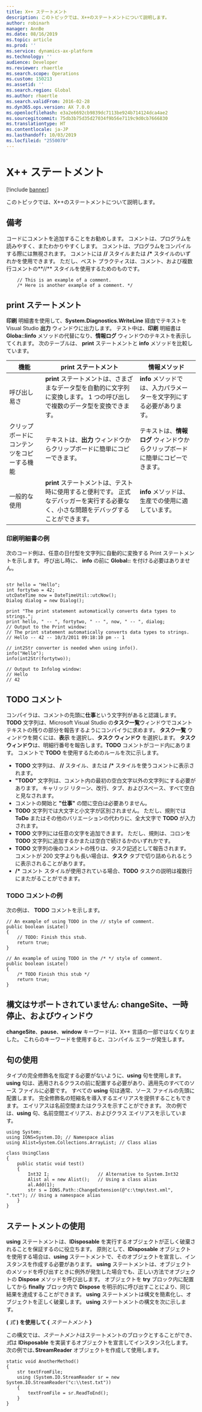```yaml
---
title: X++ ステートメント
description: このトピックでは、X++のステートメントについて説明します。
author: robinarh
manager: AnnBe
ms.date: 08/16/2019
ms.topic: article
ms.prod: ''
ms.service: dynamics-ax-platform
ms.technology: ''
audience: Developer
ms.reviewer: rhaertle
ms.search.scope: Operations
ms.custom: 150213
ms.assetid: ''
ms.search.region: Global
ms.author: rhaertle
ms.search.validFrom: 2016-02-28
ms.dyn365.ops.version: AX 7.0.0
ms.openlocfilehash: e3a2e6692cb9839dc7113be924b714124dca4ae2
ms.sourcegitcommit: 75db3b75d35d27034f9b56e7119c9d0cb7666830
ms.translationtype: HT
ms.contentlocale: ja-JP
ms.lasthandoff: 10/03/2019
ms.locfileid: "2550070"
---
```

# <a name="x-statements"></a>X++ ステートメント

[!include [banner](../includes/banner.md)]

このトピックでは、X++のステートメントについて説明します。

## <a name="comments"></a>備考

コードにコメントを追加することをお勧めします。 コメントは、プログラムを読みやすく、またわかりやすくします。 コメントは、プログラムをコンパイルする際には無視されます。 コメントには **//** スタイルまたは **/\*** スタイルのいずれかを使用できます。 ただし、ベスト プラクティスは、コメント、および複数行コメントの**//** スタイルを使用するためのものです。

```X++
    // This is an example of a comment.
    /* Here is another example of a comment. */
```

## <a name="print-statements"></a>print ステートメント

**印刷** 明細書を使用して、**System.Diagnostics.WriteLine** 経由でテキストを Visual Studio **出力** ウィンドウに出力します。 テスト中は、**印刷** 明細書は **Globa::linfo** メソッドの代替になり、**情報ログ** ウィンドウのテキストを表示してくれます。 次のテーブルは、 **print** ステートメントと **info** メソッドを比較しています。

| 機能   | print ステートメント    | 情報メソッド  |
|-----------|--------------------|--------------|
| 呼び出し易さ                        | **print** ステートメントは、さまざまなデータ型を自動的に文字列に変換します。 1 つの呼び出しで複数のデータ型を変換できます。       | **info** メソッドでは、入力パラメーターを文字列にする必要があります。     |
| クリップボードにコンテンツをコピーする機能 | テキストは、**出力** ウィンドウからクリップボードに簡単にコピーできます。            | テキストは、**情報ログ** ウィンドウからクリップボードに簡単にコピーできます。 |
| 一般的な使用                             | **print** ステートメントは、テスト時に使用すると便利です。 正式なデバッガーを実行する必要なく、小さな問題をデバッグすることができます。 | **info** メソッドは、生産での使用に適しています。     |

### <a name="example-of-a-print-statement"></a>印刷明細書の例

次のコード例は、任意の日付型を文字列に自動的に変換する Print ステートメントを示します。 呼び出し時に、 **info** の前に **Global::** を付ける必要はありません。

```X++

str hello = "Hello";
int fortytwo = 42;
utcDateTime now = DateTimeUtil::utcNow();
Dialog dialog = new Dialog();

print "The print statement automatically converts data types to strings.";
print hello, " -- ", fortytwo, " -- ", now, " -- ", dialog;
// Output to the Print window:
// The print statement automatically converts data types to strings.
// Hello -- 42 -- 10/3/2011 09:18:10 pm -- 1

// int2Str converter is needed when using info().
info("Hello");
info(int2Str(fortytwo)); 

// Output to Infolog window:
// Hello
// 42

```

## <a name="todo-comments"></a>TODO コメント
コンパイラは、コメントの先頭に**仕事**という文字列があると認識します。 **TODO** 文字列は、Microsoft Visual Studio の**タスク一覧**ウィンドウでコメント テキストの残りの部分を報告するようにコンパイラに求めます。 **タスク一覧** ウィンドウを開くには、**表示** を選択し、**タスク ウィンドウ** を選択します。 **タスク ウィンドウ**は、明細行番号を報告します。**TODO** コメントがコード内にあります。 コメントで **TODO** を使用するためのルールを次に示します。

- **TODO** 文字列は、 **//** スタイル、または **/\*** スタイルを使うコメントに表示されます。
- **"TODO"** 文字列は、コメント内の最初の空白文字以外の文字列にする必要があります。 キャリッジ リターン、改行、タブ、およびスペース、すべて空白と見なされます。
- コメントの開始と **"仕事"** の間に空白は必要ありません。
- **TODO** 文字列では大文字と小文字が区別されません。 ただし、規則では **ToDo** またはその他のバリエーションの代わりに、全大文字で **TODO** が入力されます。
- **TODO** 文字列には任意の文字を追加できます。 ただし、規則は、コロンを **TODO** 文字列に追加するかまたは空白で続けるかのいずれかです。
- **TODO** 文字列の後のコメントの残りは、タスク記述として報告されます。 コメントが 200 文字よりも長い場合は、**タスク** タブで切り詰められるとうに表示されることがあります。
- **/\*** コメント スタイルが使用されている場合、**TODO** タスクの説明は複数行にまたがることができます。

### <a name="examples-of-todo-comments"></a>TODO コメントの例

次の例は、 **TODO** コメントを示します。

```X++
// An example of using TODO in the // style of comment.
public boolean isLate()
{
    // TODO: Finish this stub. 
    return true;
}

// An example of using TODO in the /* */ style of comment.
public boolean isLate()
{
    /* TODO Finish this stub */
    return true;
}
```

## <a name="unsupported-statements-changesite-pause-and-window"></a>構文はサポートされていません: changeSite、一時停止、およびウィンドウ

**changeSite**、**pause**、**window** キーワードは、X++ 言語の一部ではなくなりました。 これらのキーワードを使用すると、コンパイル エラーが発生します。

## <a name="using-clauses"></a>句の使用
タイプの完全修飾名を指定する必要がないように、**using** 句を使用します。 **using** 句は、適用されるクラスの前に配置する必要があり、適用先のすべてのソース ファイルに必要です。 すべての **using** 句は通常、ソース ファイルの先頭に配置します。 完全修飾名の短縮名を導入するエイリアスを提供することもできます。 エイリアスは名前空間またはクラスを示すことができます。 次の例では、**using** 句、名前空間エイリアス、およびクラス エイリアスを示しています。

```X++
using System;
using IONS=System.IO; // Namespace alias
using Alist=System.Collections.ArrayList; // Class alias

class UsingClass
{
    public static void test()
    {
        Int32 I;                  // Alternative to System.Int32
        Alist al = new Alist();   // Using a class alias
        al.Add(1);
        str s = IONS.Path::ChangeExtension(@"c:\tmp\test.xml", ".txt"); // Using a namespace alias
    }
}
```

## <a name="using-statements"></a>ステートメントの使用
**using** ステートメントは、**IDisposable** を実行するオブジェクトが正しく破棄されることを保証するのに役立ちます。 原則として、**IDisposable** オブジェクトを使用する場合は、**using** ステートメントで、そのオブジェクトを宣言し、インスタンスを作成する必要があります。 **using** ステートメントは、オブジェクトのメソッドを呼び出すときに例外が発生した場合でも、正しい方法でオブジェクトの **Dispose** メソッドを呼び出します。 オブジェクトを **try** ブロック内に配置してから **finally** ブロック内で **Dispose** を明示的に呼び出すことにより、同じ結果を達成することができます。 **using** ステートメントは構文を簡素化し、オブジェクトを正しく破棄します。 **using** ステートメントの構文を次に示します。

**(** *式* **) を使用して {** *ステートメント* **}**

この構文では、*ステートメント*はステートメントのブロックとすることができ、*式*は **IDisposable** を実装するオブジェクトを宣言してインスタンス化します。 次の例では､**StreamReader** オブジェクトを作成して使用します。

```X++
static void AnotherMethod()
{
    str textFromFile;
    using (System.IO.StreamReader sr = new System.IO.StreamReader("c:\\test.txt"))
    {
        textFromFile = sr.ReadToEnd();
    }
}
```

